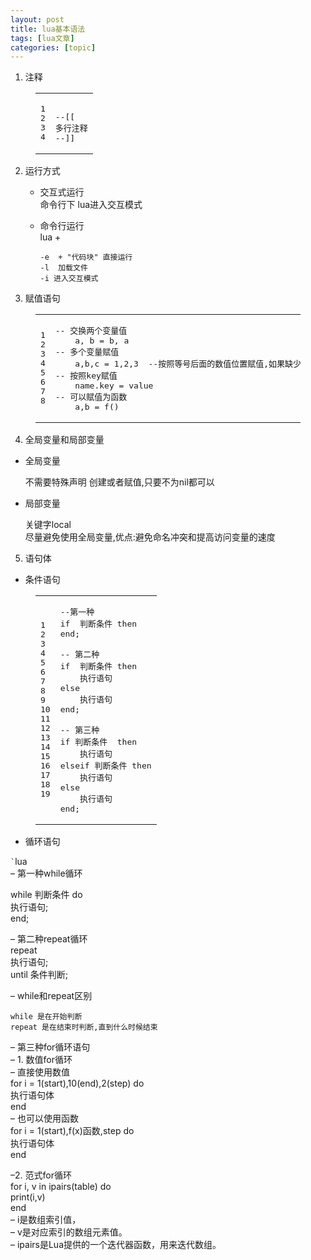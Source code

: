 ```yaml
---
layout: post
title: lua基本语法 
tags: [lua文章]
categories: [topic]
---
```

<ol>
<li>注释</li>
</ol>
<figure class="highlight lua"><table><tbody><tr><td class="gutter"><pre><span class="line">1</span><br/><span class="line">2</span><br/><span class="line">3</span><br/><span class="line">4</span><br/></pre></td><td class="code"><pre><span class="line"></span><br/><span class="line"><span class="comment">--[[</span></span><br/><span class="line"><span class="comment">多行注释</span></span><br/><span class="line"><span class="comment">--]]</span></span><br/></pre></td></tr></tbody></table></figure>
<ol start="2">
<li><p>运行方式</p>
<ul>
<li>交互式运行<br/>  命令行下 lua进入交互模式</li>
<li><p>命令行运行<br/>  lua +</p>
<pre><code>-e  + &#34;代码块&#34; 直接运行
-l  加载文件
-i 进入交互模式
</code></pre></li>
</ul>
</li>
<li>赋值语句</li>
</ol>
<figure class="highlight lua"><table><tbody><tr><td class="gutter"><pre><span class="line">1</span><br/><span class="line">2</span><br/><span class="line">3</span><br/><span class="line">4</span><br/><span class="line">5</span><br/><span class="line">6</span><br/><span class="line">7</span><br/><span class="line">8</span><br/></pre></td><td class="code"><pre><span class="line"><span class="comment">-- 交换两个变量值</span></span><br/><span class="line">    a, b = b, a</span><br/><span class="line"><span class="comment">-- 多个变量赋值</span></span><br/><span class="line">    a,b,c = <span class="number">1</span>,<span class="number">2</span>,<span class="number">3</span>  <span class="comment">--按照等号后面的数值位置赋值,如果缺少或者多与参数则赋值为nil</span></span><br/><span class="line"><span class="comment">-- 按照key赋值</span></span><br/><span class="line">    name.key = value</span><br/><span class="line"><span class="comment">-- 可以赋值为函数</span></span><br/><span class="line">    a,b = f()</span><br/></pre></td></tr></tbody></table></figure>
<ol start="4">
<li>全局变量和局部变量</li>
</ol>
<ul>
<li><p>全局变量</p>
<p>  不需要特殊声明 创建或者赋值,只要不为nil都可以</p>
</li>
<li><p>局部变量</p>
<p>  关键字local<br/>  尽量避免使用全局变量,优点:避免命名冲突和提高访问变量的速度</p>
</li>
</ul>
<ol start="5">
<li>语句体</li>
</ol>
<ul>
<li>条件语句</li>
</ul>
<figure class="highlight lua"><table><tbody><tr><td class="gutter"><pre><span class="line">1</span><br/><span class="line">2</span><br/><span class="line">3</span><br/><span class="line">4</span><br/><span class="line">5</span><br/><span class="line">6</span><br/><span class="line">7</span><br/><span class="line">8</span><br/><span class="line">9</span><br/><span class="line">10</span><br/><span class="line">11</span><br/><span class="line">12</span><br/><span class="line">13</span><br/><span class="line">14</span><br/><span class="line">15</span><br/><span class="line">16</span><br/><span class="line">17</span><br/><span class="line">18</span><br/><span class="line">19</span><br/></pre></td><td class="code"><pre><span class="line"><span class="comment">--第一种</span></span><br/><span class="line"><span class="keyword">if</span>  判断条件 <span class="keyword">then</span></span><br/><span class="line"><span class="keyword">end</span>;</span><br/><span class="line"></span><br/><span class="line"><span class="comment">-- 第二种</span></span><br/><span class="line"><span class="keyword">if</span>  判断条件 <span class="keyword">then</span></span><br/><span class="line">    执行语句</span><br/><span class="line"><span class="keyword">else</span></span><br/><span class="line">    执行语句</span><br/><span class="line"><span class="keyword">end</span>;</span><br/><span class="line"></span><br/><span class="line"><span class="comment">-- 第三种</span></span><br/><span class="line"><span class="keyword">if</span> 判断条件  <span class="keyword">then</span></span><br/><span class="line">    执行语句</span><br/><span class="line"><span class="keyword">elseif</span> 判断条件 <span class="keyword">then</span></span><br/><span class="line">    执行语句</span><br/><span class="line"><span class="keyword">else</span></span><br/><span class="line">    执行语句</span><br/><span class="line"><span class="keyword">end</span>;</span><br/></pre></td></tr></tbody></table></figure>
<ul>
<li>循环语句</li>
</ul>
<p><code>`</code>lua<br/>– 第一种while循环</p>
<p>while 判断条件 do<br/>    执行语句;<br/>end;</p>
<p>– 第二种repeat循环<br/>repeat<br/>    执行语句;<br/>until 条件判断;</p>
<p>– while和repeat区别</p>
<pre><code>while 是在开始判断
repeat 是在结束时判断,直到什么时候结束
</code></pre><p>– 第三种for循环语句<br/>– 1. 数值for循环<br/>– 直接使用数值<br/>for i = 1(start),10(end),2(step) do<br/>    执行语句体<br/>end<br/>– 也可以使用函数<br/>for i = 1(start),f(x)函数,step do<br/>    执行语句体<br/>end</p>
<p>–2. 范式for循环<br/>    for i, v in ipairs(table) do<br/>        print(i,v)<br/>    end<br/>    – i是数组索引值，<br/>    – v是对应索引的数组元素值。<br/>    – ipairs是Lua提供的一个迭代器函数，用来迭代数组。</p>